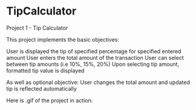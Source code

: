TipCalculator
=============

Project 1 - Tip Calculator

This project implements the basic objectives:

User is displayed the tip of specified percentage for specified entered amount
User enters the total amount of the transaction
User can select between tip amounts (i.e 10%, 15%, 20%)
Upon selecting tip amount, formatted tip value is displayed

As well as optional objective:
User changes the total amount and updated tip is reflected automatically

Here is .gif of the project in action:

